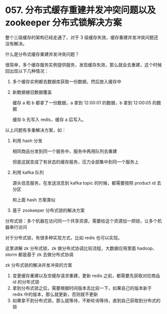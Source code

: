 # 057. 分布式缓存重建并发冲突问题以及 zookeeper 分布式锁解决方案
整个三级缓存的架构已经走通了，对于 3 级缓存失效，缓存重建并发冲突问题还没有解决。

什么是分布式缓存重建并发冲突问题？

很简单，多个缓存服务实例提供服务，发现缓存失效，那么就会去重建，这个时候回出现以下几种情况：

1. 多个缓存实例都去数据库获取一份数据，然后放入缓存中
2. 新数据被旧数据覆盖

    缓存 a 和 b 都拿了一份数据，a 拿到 12:00:01 的数据，b 拿到 12:00:05 的数据

    缓存 b 先写入 redis，缓存 a 后写入。

以上问题有多重解决方案，如：

1. 利用 hash 分发

    相同商品分发到同一个服务中，服务中再用队列去重建

    但是这就变成了有状态的缓存服务，压力全部集中到同一个服务上

2. 利用 kafka 队列

    源头信息服务，在发送消息到 kafka topic 的时候，都需要按照 product id 去分区

    和上面 hash 方案类似

3. 基于 zookeeper 分布式锁的解决方案


分布式锁：多个机器在访问同一个共享资源，需要给这个资源加一把锁，让多个机器串行访问

对于分布式锁，有很多种实现方式，比如 redis 也可以实现。

这里讲解 zk 分布式锁，zk 做分布式协调比较流程，大数据应用里面 hadoop、storm 都是基于 zk 去做分布式协调

zk 分布式锁的解决并发冲突的方案

1. 变更缓存重建以及空缓存请求重建，更新 redis 之前，都需要先获取对应商品 id 的分布式锁
2. 拿到分布式锁之后，需要根据时间版本去比较一下，如果自己的版本新于 redis 中的版本，那么就更新，否则就不更新
3. 如果拿不到分布式锁，那么就等待，不断轮询等待，直到自己获取到分布式的锁

